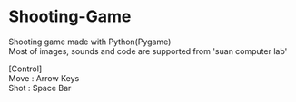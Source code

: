 # Shooting-Game

Shooting game made with Python(Pygame)<br>
Most of images, sounds and code are supported from 'suan computer lab'<br>

[Control]<br>
Move : Arrow Keys<br>
Shot : Space Bar<br>

<img scr="https://user-images.githubusercontent.com/66909019/98255608-eae52600-1fc0-11eb-8f8b-79d261bf4852.png"></img>
